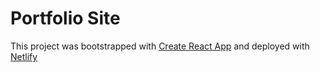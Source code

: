 # Portfolio Site

This project was bootstrapped with [Create React App](https://github.com/facebook/create-react-app) and deployed with [Netlify](https://docs.netlify.com/configure-builds/get-started/)